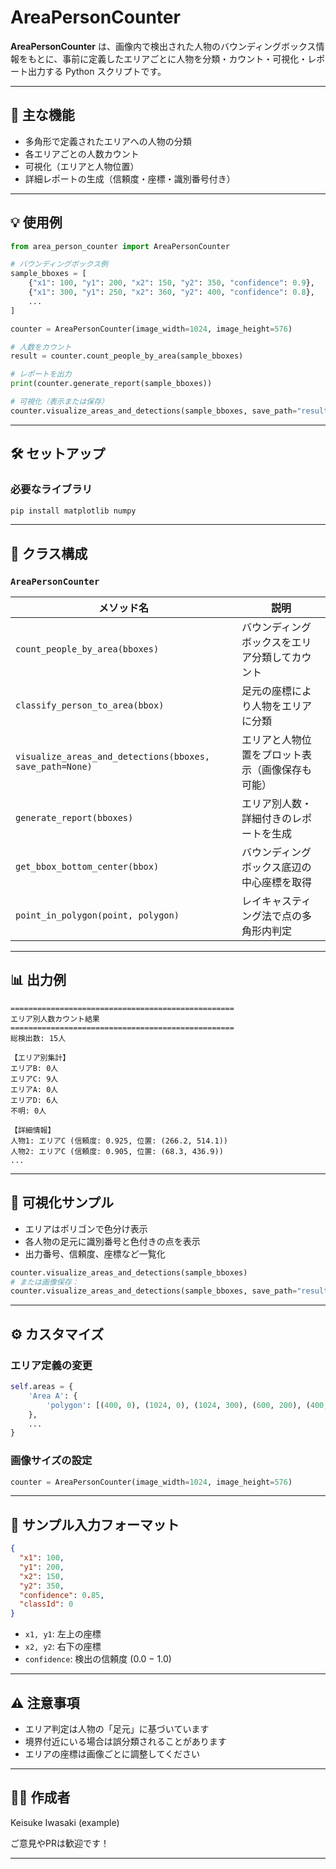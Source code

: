 # AreaPersonCounter

**AreaPersonCounter** は、画像内で検出された人物のバウンディングボックス情報をもとに、事前に定義したエリアごとに人物を分類・カウント・可視化・レポート出力する Python スクリプトです。

---

## 📌 主な機能

* 多角形で定義されたエリアへの人物の分類
* 各エリアごとの人数カウント
* 可視化（エリアと人物位置）
* 詳細レポートの生成（信頼度・座標・識別番号付き）

---

## 💡 使用例

```python
from area_person_counter import AreaPersonCounter

# バウンディングボックス例
sample_bboxes = [
    {"x1": 100, "y1": 200, "x2": 150, "y2": 350, "confidence": 0.9},
    {"x1": 300, "y1": 250, "x2": 360, "y2": 400, "confidence": 0.8},
    ...
]

counter = AreaPersonCounter(image_width=1024, image_height=576)

# 人数をカウント
result = counter.count_people_by_area(sample_bboxes)

# レポートを出力
print(counter.generate_report(sample_bboxes))

# 可視化（表示または保存）
counter.visualize_areas_and_detections(sample_bboxes, save_path="result.png")
```

---

## 🛠️ セットアップ

### 必要なライブラリ

```bash
pip install matplotlib numpy
```

---

## 🧱️ クラス構成

### `AreaPersonCounter`

| メソッド名                                                    | 説明                       |
| -------------------------------------------------------- | ------------------------ |
| `count_people_by_area(bboxes)`                           | バウンディングボックスをエリア分類してカウント  |
| `classify_person_to_area(bbox)`                          | 足元の座標により人物をエリアに分類        |
| `visualize_areas_and_detections(bboxes, save_path=None)` | エリアと人物位置をプロット表示（画像保存も可能） |
| `generate_report(bboxes)`                                | エリア別人数・詳細付きのレポートを生成      |
| `get_bbox_bottom_center(bbox)`                           | バウンディングボックス底辺の中心座標を取得    |
| `point_in_polygon(point, polygon)`                       | レイキャスティング法で点の多角形内判定      |

---

## 📊 出力例

```
==================================================
エリア別人数カウント結果
==================================================
総検出数: 15人

【エリア別集計】
エリアB: 0人
エリアC: 9人
エリアA: 0人
エリアD: 6人
不明: 0人

【詳細情報】
人物1: エリアC (信頼度: 0.925, 位置: (266.2, 514.1))
人物2: エリアC (信頼度: 0.905, 位置: (68.3, 436.9))
...
```

---

## 🎨 可視化サンプル

* エリアはポリゴンで色分け表示
* 各人物の足元に識別番号と色付きの点を表示
* 出力番号、信頼度、座標など一覧化

```python
counter.visualize_areas_and_detections(sample_bboxes)
# または画像保存：
counter.visualize_areas_and_detections(sample_bboxes, save_path="result.png")
```

---

## ⚙️ カスタマイズ

### エリア定義の変更

```python
self.areas = {
    'Area A': {
        'polygon': [(400, 0), (1024, 0), (1024, 300), (600, 200), (400, 200)]
    },
    ...
}
```

### 画像サイズの設定

```python
counter = AreaPersonCounter(image_width=1024, image_height=576)
```

---

## 📁 サンプル入力フォーマット

```json
{
  "x1": 100,
  "y1": 200,
  "x2": 150,
  "y2": 350,
  "confidence": 0.85,
  "classId": 0
}
```

* `x1, y1`: 左上の座標
* `x2, y2`: 右下の座標
* `confidence`: 検出の信頼度 (0.0 − 1.0)

---

## ⚠️ 注意事項

* エリア判定は人物の「足元」に基づいています
* 境界付近にいる場合は誤分類されることがあります
* エリアの座標は画像ごとに調整してください

---

## 🧑‍💻 作成者

Keisuke Iwasaki (example)

ご意見やPRは歓迎です！

---
